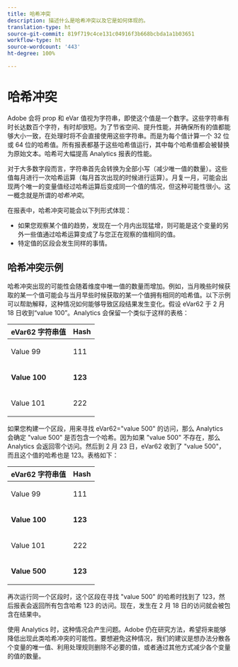 ```yaml
---
title: 哈希冲突
description: 描述什么是哈希冲突以及它是如何体现的。
translation-type: ht
source-git-commit: 819f719c4ce131c04916f3b668bcbda1a1b03651
workflow-type: ht
source-wordcount: '443'
ht-degree: 100%

---
```



# 哈希冲突

Adobe 会将 prop 和 eVar 值视为字符串，即使这个值是一个数字。这些字符串有时长达数百个字符，有时却很短。为了节省空间、提升性能，并确保所有的值都能够大小一致，在处理时将不会直接使用这些字符串。而是为每个值计算一个 32 位或 64 位的哈希值。所有报表都基于这些哈希值运行，其中每个哈希值都会被替换为原始文本。哈希可大幅提高 Analytics 报表的性能。

对于大多数字段而言，字符串首先会转换为全部小写（减少唯一值的数量）。这些值每月进行一次哈希运算（每月首次出现的时候进行运算）。月复一月，可能会出现两个唯一的变量值经过哈希运算后变成同一个值的情况，但这种可能性很小。这一概念就是所谓的&#x200B;*哈希冲突*。

在报表中，哈希冲突可能会以下列形式体现：

* 如果您观察某个值的趋势，发现在一个月内出现猛增，则可能是这个变量的另外一些值通过哈希运算变成了与您正在观察的值相同的值。
* 特定值的区段会发生同样的事情。

## 哈希冲突示例

哈希冲突出现的可能性会随着维度中唯一值的数量而增加。例如，当月晚些时候获取的某一个值可能会与当月早些时候获取的某一个值拥有相同的哈希值。以下示例可以帮助解释，这种情况如何能够导致区段结果发生变化。假设 eVar62 于 2 月 18 日收到“value 100”。Analytics 会保留一个类似于这样的表格：

<table id="table_6A49D1D5932E485DB2083154897E5074"> 
 <thead> 
  <tr> 
   <th colname="col1" class="entry"> eVar62 字符串值 </th> 
   <th colname="col2" class="entry"> Hash </th> 
  </tr> 
 </thead>
 <tbody> 
  <tr> 
   <td colname="col1"> <p> Value 99 </p> </td> 
   <td colname="col2"> <p> 111 </p> </td> 
  </tr> 
  <tr> 
   <td colname="col1"> <p> <b> Value 100</b> </p> </td> 
   <td colname="col2"> <p> <b> 123</b> </p> </td> 
  </tr> 
  <tr> 
   <td colname="col1"> <p> Value 101 </p> </td> 
   <td colname="col2"> <p> 222 </p> </td> 
  </tr> 
 </tbody> 
</table>

如果您构建一个区段，用来寻找 eVar62=&quot;value 500&quot; 的访问，那么 Analytics 会确定 &quot;value 500&quot; 是否包含一个哈希。因为如果 &quot;value 500&quot; 不存在，那么 Analytics 会返回零个访问。然后到 2 月 23 日，eVar62 收到了 &quot;value 500&quot;，而且这个值的哈希也是 123。表格如下：

<table id="table_5FCF0BCDA5E740CCA266A822D9084C49"> 
 <thead> 
  <tr> 
   <th colname="col1" class="entry"> eVar62 字符串值 </th> 
   <th colname="col2" class="entry"> Hash </th> 
  </tr> 
 </thead>
 <tbody> 
  <tr> 
   <td colname="col1"> <p> Value 99 </p> </td> 
   <td colname="col2"> <p> 111 </p> </td> 
  </tr> 
  <tr> 
   <td colname="col1"> <p> <b> Value 100</b> </p> </td> 
   <td colname="col2"> <p> <b> 123</b> </p> </td> 
  </tr> 
  <tr> 
   <td colname="col1"> <p> Value 101 </p> </td> 
   <td colname="col2"> <p> 222 </p> </td> 
  </tr> 
  <tr> 
   <td colname="col1"> <p> <b> Value 500</b> </p> </td> 
   <td colname="col2"> <p> <b> 123</b> </p> </td> 
  </tr> 
 </tbody> 
</table>

再次运行同一个区段时，这个区段在寻找 &quot;value 500&quot; 的哈希时找到了 123，然后报表会返回所有包含哈希 123 的访问。现在，发生在 2 月 18 日的访问就会被包含在结果中。

使用 Analytics 时，这种情况会产生问题。Adobe 仍在研究方法，希望将来能够降低出现此类哈希冲突的可能性。要想避免这种情况，我们的建议是想办法分散各个变量的唯一值、利用处理规则删除不必要的值，或者通过其他方式减少各个变量的值的数量。
